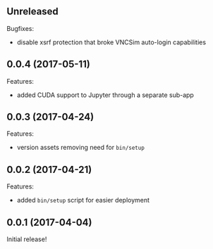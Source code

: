 ## Unreleased

Bugfixes:

  - disable xsrf protection that broke VNCSim auto-login capabilities

## 0.0.4 (2017-05-11)

Features:

  - added CUDA support to Jupyter through a separate sub-app

## 0.0.3 (2017-04-24)

Features:

  - version assets removing need for `bin/setup`

## 0.0.2 (2017-04-21)

Features:

  - added `bin/setup` script for easier deployment

## 0.0.1 (2017-04-04)

Initial release!
